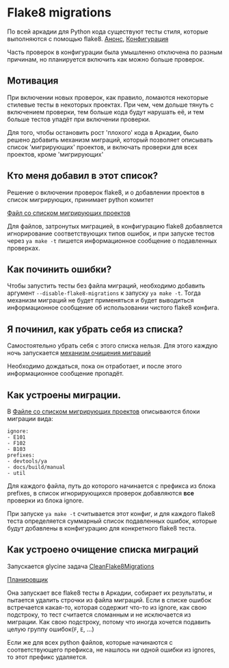 # Flake8 migrations

По всей аркадии для Python кода существуют тесты стиля, которые выполняются с помощью flake8.
[Анонс](https://clubs.at.yandex-team.ru/arcadia/22714), [Конфигурация](https://a.yandex-team.ru/arc_vcs/build/config/tests/flake8/flake8.conf)

Часть проверок в конфигурации была умышленно отключена по разным причинам, но планируется включить как можно больше проверок.

## Мотивация
При включении новых проверок, как правило, ломаются некоторые стилевые тесты в некоторых проектах. При чем, чем дольше тянуть с включением проверки, тем больше кода будут нарушать её, и тем больше тестов упадёт при включении проверки.

Для того, чтобы остановить рост 'плохого' кода в Аркадии, было решено добавить механизм миграций, который позволяет описывать список 'мигрирующих' проектов, и включать проверки для всех проектов, кроме 'мигрирующих'

## Кто меня добавил в этот список?
Решение о включении проверок flake8, и о добавлении проектов в список мигрирующих, принимает python комитет

[Файл со списком мигрирующих проектов](https://a.yandex-team.ru/arc/trunk/arcadia/build/rules/flake8/migrations.yaml)

Для файлов, затронутых миграцией, в конфигурацию flake8 добавляется игнорирование соответствующих типов ошибок, и при запуске тестов через `ya make -t` пишется информационное сообщение о подавленных проверках.

## Как починить ошибки?

Чтобы запустить тесты без файла миграций, необходимо добавить аргумент `--disable-flake8-migrations` к запуску `ya make -t`.
Тогда механизм миграций не будет применяться и будет выводиться информационное сообщение об использовании чистого flake8 конфига.

## Я починил, как убрать себя из списка?

Самостоятельно убрать себя с этого списка нельзя. Для этого каждую ночь запускается [механизм очищения миграций](https://sandbox.yandex-team.ru/scheduler/25359/view)

Необходимо дождаться, пока он отработает, и после этого информационное сообщение пропадёт.

## Как устроены миграции.

В [Файле со списком мигрирующих проектов](https://a.yandex-team.ru/arc/trunk/arcadia/build/rules/flake8/migrations.yaml) описываются блоки миграции вида:
```
ignore:
- E101
- F102
- B103
prefixes:
- devtools/ya
- docs/build/manual
- util
```

Для каждого файла, путь до которого начинается с префикса из блока prefixes, в список игнорирующихся проверок добавляются **все** проверки из блока ignore.

При запуске `ya make -t` считывается этот конфиг, и для каждого flake8 теста определяется суммарный список подавленных ошибок, которые будут добавлены в конфигурацию для конкретного flake8 теста.

## Как устроено очищение списка миграций

Запускается glycine задача [CleanFlake8Migrations](https://a.yandex-team.ru/arc/trunk/arcadia/devtools/ya/gly/clean_flake8_migrations.py)

[Планировщик](https://sandbox.yandex-team.ru/scheduler/25359/view)

Она запускает все flake8 тесты в Аркадии, собирает их результаты, и пытается удалить строчки из файла миграций.
Если в списке ошибок встречается какая-то, которая содержит что-то из ignore, как свою подстроку, то тест считается сломанным и не исключается из миграции.
Как свою подстроку, потому что иногда хочется подавить целую группу ошибок(`F`, `E`, ...)

Если же для всех python файлов, которые начинаются с соответствующего префикса, не нашлось ни одной ошибки из ignores, то этот префикс удаляется.
